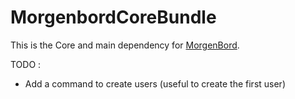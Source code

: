 # MorgenbordCoreBundle

This is the Core and main dependency for [MorgenBord](https://github.com/PointPlusYt/morgenbord-core-bundle).

TODO : 
- Add a command to create users (useful to create the first user)
